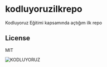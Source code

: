 # kodluyoruzilkrepo
Kodluyoruz Eğitimi kapsamında açtığım ilk repo

## License
MIT 

![KODLUYORUZ](https://cdn.sanity.io/images/9kdepi1d/production/65c832d202a503b15d99e628f4313782f3ef50db-300x62.png)

